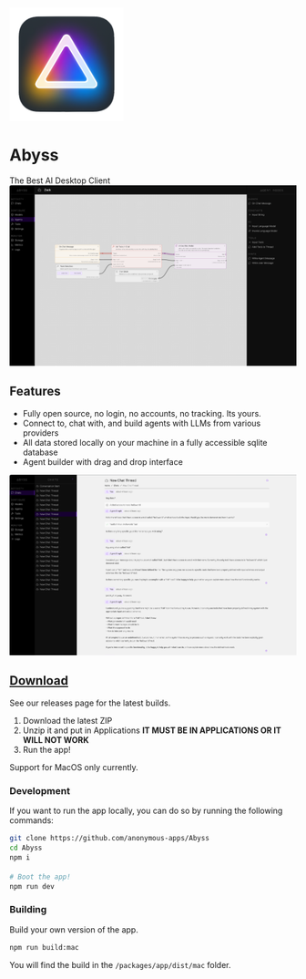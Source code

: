 <img src="./assets/logo.png" alt="Abyss" width="200" />

# Abyss

The Best AI Desktop Client
![Abyss](./assets/agent.png)

## Features

-   Fully open source, no login, no accounts, no tracking. Its yours.
-   Connect to, chat with, and build agents with LLMs from various providers
-   All data stored locally on your machine in a fully accessible sqlite database
-   Agent builder with drag and drop interface

![Abyss](./assets/chat.png)

## [Download](https://github.com/anonymous-apps/abyss/releases)

See our releases page for the latest builds.

1. Download the latest ZIP
2. Unzip it and put in Applications **IT MUST BE IN APPLICATIONS OR IT WILL NOT WORK**
3. Run the app!

Support for MacOS only currently.

### Development

If you want to run the app locally, you can do so by running the following commands:

```bash
git clone https://github.com/anonymous-apps/Abyss
cd Abyss
npm i

# Boot the app!
npm run dev
```

### Building

Build your own version of the app.

```bash
npm run build:mac
```

You will find the build in the `/packages/app/dist/mac` folder.
